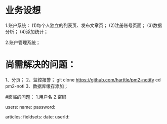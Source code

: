 # 业务设想
1.账户系统：
(1)每个人独立的列表页、发布文章页；
(2)注册账号页面；
(3)数据分析；
(4)添加统计；

2.账户管理系统；

# 尚需解决的问题：
1、分页；
2、监控报警；
git clone https://github.com/harttle/pm2-notify cd pm2-noti
3、数据库缓存添加；

#面临的问题：
1.用户名
2.密码

users: 
  name:
  password:

articles:
  fieldsets:
  date:
  userId:





